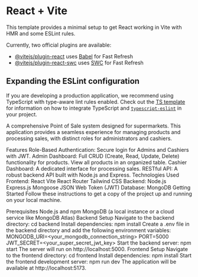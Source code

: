 # React + Vite

This template provides a minimal setup to get React working in Vite with HMR and some ESLint rules.

Currently, two official plugins are available:

- [@vitejs/plugin-react](https://github.com/vitejs/vite-plugin-react/blob/main/packages/plugin-react) uses [Babel](https://babeljs.io/) for Fast Refresh
- [@vitejs/plugin-react-swc](https://github.com/vitejs/vite-plugin-react/blob/main/packages/plugin-react-swc) uses [SWC](https://swc.rs/) for Fast Refresh

## Expanding the ESLint configuration

If you are developing a production application, we recommend using TypeScript with type-aware lint rules enabled. Check out the [TS template](https://github.com/vitejs/vite/tree/main/packages/create-vite/template-react-ts) for information on how to integrate TypeScript and [`typescript-eslint`](https://typescript-eslint.io) in your project.

A comprehensive Point of Sale system designed for supermarkets. This application provides a seamless experience for managing products and processing sales, with distinct roles for administrators and cashiers.

Features
Role-Based Authentication: Secure login for Admins and Cashiers with JWT.
Admin Dashboard:
Full CRUD (Create, Read, Update, Delete) functionality for products.
View all products in an organized table.
Cashier Dashboard: A dedicated interface for processing sales.
RESTful API: A robust backend API built with Node.js and Express.
Technologies Used
Frontend:
React
Vite
React Router
Tailwind CSS
Backend:
Node.js
Express.js
Mongoose
JSON Web Token (JWT)
Database:
MongoDB
Getting Started
Follow these instructions to get a copy of the project up and running on your local machine.

Prerequisites
Node.js and npm
MongoDB (a local instance or a cloud service like MongoDB Atlas)
Backend Setup
Navigate to the backend directory:
cd backend
Install dependencies:
npm install
Create a .env file in the backend directory and add the following environment variables:
MONGODB_URI=<your_mongodb_connection_string>
PORT=5000
JWT_SECRET=<your_super_secret_jwt_key>
Start the backend server:
npm start
The server will run on http://localhost:5000.
Frontend Setup
Navigate to the frontend directory:
cd frontend
Install dependencies:
npm install
Start the frontend development server:
npm run dev
The application will be available at http://localhost:5173.